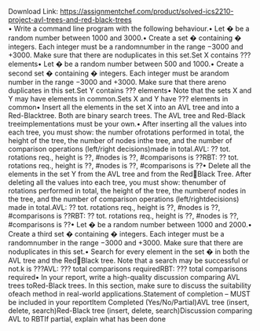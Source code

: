 Download Link: https://assignmentchef.com/product/solved-ics2210-project-avl-trees-and-red-black-trees
<br>
• Write a command line program with the following behaviour.• Let � be a random number between 1000 and 3000.• Create a set � containing � integers. Each integer must be a randomnumber in the range −3000 and +3000. Make sure that there are noduplicates in this set.Set X contains ??? elements• Let � be a random number between 500 and 1000.• Create a second set � containing � integers. Each integer must be arandom number in the range −3000 and +3000. Make sure that there areno duplicates in this set.Set Y contains ??? elements• Note that the sets X and Y may have elements in common.Sets X and Y have ??? elements in common• Insert all the elements in the set X into an AVL tree and into a Red-Blacktree. Both are binary search trees. The AVL tree and Red-Black treeimplementations must be your own.• After inserting all the values into each tree, you must show: the number ofrotations performed in total, the height of the tree, the number of nodes inthe tree, and the number of comparison operations (left/right decisions)made in total.AVL: ?? tot. rotations req., height is ??, #nodes is ??, #comparisons is ??RBT: ?? tot. rotations req., height is ??, #nodes is ??, #comparisons is ??• Delete all the elements in the set Y from the AVL tree and from the Red&#x2;Black Tree. After deleting all the values into each tree, you must show: thenumber of rotations performed in total, the height of the tree, the numberof nodes in the tree, and the number of comparison operations (left/rightdecisions) made in total.AVL: ?? tot. rotations req., height is ??, #nodes is ??, #comparisons is ??RBT: ?? tot. rotations req., height is ??, #nodes is ??, #comparisons is ??• Let � be a random number between 1000 and 2000.• Create a third set � containing � integers. Each integer must be a randomnumber in the range −3000 and +3000. Make sure that there are noduplicates in this set.• Search for every element in the set � in both the AVL tree and the Red&#x2;Black tree. Note that a search may be successful or not.k is ???AVL: ??? total comparisons requiredRBT: ??? total comparisons required• In your report, write a high-quality discussion comparing AVL trees toRed-Black trees. In this section, make sure to discuss the suitability ofeach method in real-world applications.Statement of completion – MUST be included in your reportItem Completed (Yes/No/Partial)AVL tree (insert, delete, search)Red-Black tree (insert, delete, search)Discussion comparing AVL to RBTIf partial, explain what has been done